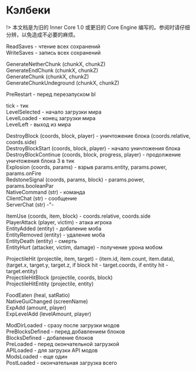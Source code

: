 # Кэлбеки

!> 本文档是为旧的 Inner Core 1.0 或更旧的 Core Engine 编写的。参阅时请仔细分辨，以免造成不必要的麻烦。

ReadSaves - чтение всех сохранений  
WriteSaves - запись всех сохранений

GenerateNetherChunk (chunkX, chunkZ)  
GenerateEndChunk (chunkX, chunkZ)  
GenerateChunk (chunkX, chunkZ)  
GenerateChunkUndeground (chunkX, chunkZ)

PreRestart - перед перезапуском bl

tick - тик  
LevelSelected - начало загрузки мира  
LevelLoaded - конец загрузки мира  
LevelLeft - выход из мира

DestroyBlock (coords, block, player) - уничтожение блока (coords.relative, coords.side)  
DestroyBlockStart (coords, block, player) - начало уничтожения блока  
DestroyBlockContinue (coords, block, progress, player) - продолжение уничтожения блока 3 в тик  
Explosion (coords, params) - взрыв params.entity, params.power, params.onFire  
RedstoneSignal (coords, params, block) - params.power, params.booleanPar  
NativeCommand (str) - команда  
ClientChat (str) - сообщение  
ServerChat (str) -"-

ItemUse (coords, item, block) - coords.relative, coords.side  
PlayerAttack (player, victim) - атака игрока  
EntityAdded (entity) - добаление моба  
EntityRemoved (entity) - удаление моба  
EntityDeath (entity) - смерть  
EntityHurt (attacker, victim, damage) - получение урона мобом

ProjectileHit (projectile, item, target) - (item.id, item.count, item.data), (target.x, target.y, target.z, if block hit - target.coords, if entity hit - target.entity)  
ProjectileHitBlock (projectile, coords, block)  
ProjectileHitEntity (projectile, entity)

FoodEaten (heal, satRatio)  
NativeGuiChanged (screenName)  
ExpAdd (amount, player)  
ExpLevelAdd (levelAmount, player)

ModDirLoaded - сразу после загрузки модов  
PreBlocksDefined - перед добавлением блоков  
BlocksDefined - добаление блоков  
PreLoaded - перед окончательной загрузкой  
APILoaded - для загрузки API модов  
ModsLoaded - еще один  
PostLoaded - окончательная загрузка всего
